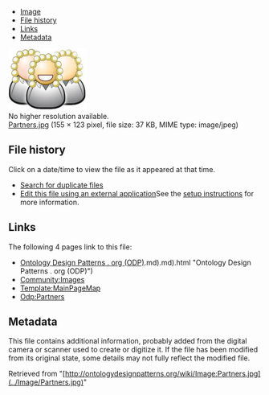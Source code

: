 * [Image](../Image/Partners.jpg#file)
* [File history](../Image/Partners.jpg#filehistory)
* [Links](../Image/Partners.jpg#filelinks)
* [Metadata](../Image/Partners.jpg#metadata)

[![Image:Partners.jpg](../images/a/a5/Partners.jpg)](../images/a/a5/Partners.jpg)  
No higher resolution available.  
[Partners.jpg](../images/a/a5/Partners.jpg)‎ (155 × 123 pixel, file size: 37 KB, MIME type: image/jpeg)

## File history

Click on a date/time to view the file as it appeared at that time.



  
* [Search for duplicate files](http://ontologydesignpatterns.org/wiki/Special:FileDuplicateSearch/Partners.jpg "Special:FileDuplicateSearch/Partners.jpg")
* [Edit this file using an external application](http://ontologydesignpatterns.org/wiki/index.php?title=Image:Partners.jpg&action=edit&externaledit=true&mode=file "Image:Partners.jpg")See the [setup instructions](http://www.mediawiki.org/wiki/Manual:External_editors "http://www.mediawiki.org/wiki/Manual:External_editors") for more information.

## Links



The following 4 pages link to this file:


* [Ontology Design Patterns . org (ODP)](../Ontology_Design_Patterns_._org_(ODP)).md).md).html "Ontology Design Patterns . org (ODP)")
* [Community:Images](../Community/Images "Community:Images")
* [Template:MainPageMap](../Template/MainPageMap "Template:MainPageMap")
* [Odp:Partners](../Odp/Partners "Odp:Partners")

## Metadata


This file contains additional information, probably added from the digital camera or scanner used to create or digitize it.
If the file has been modified from its original state, some details may not fully reflect the modified file.




Retrieved from "[http://ontologydesignpatterns.org/wiki/Image:Partners.jpg](../Image/Partners.jpg)"